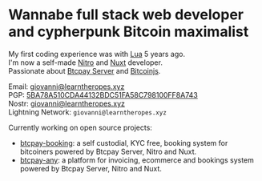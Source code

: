 # Wannabe full stack web developer and cypherpunk Bitcoin maximalist

My first coding experience was with [Lua](https://www.lua.org/) 5 years ago.  
I'm now a self-made [Nitro](https://nitro.unjs.io/) and [Nuxt](https://nuxt.com/) developer.    
Passionate about [Btcpay Server](https://github.com/btcpayserver) and [Bitcoinjs](https://github.com/bitcoinjs/bitcoinjs-lib).  

Email: [giovanni@learntheropes.xyz](mailto:giovanni@learntheropes.xyz)  
PGP: [5BA78A510CDA44132BDC51FA58C798100FF8A743](https://keys.openpgp.org/vks/v1/by-fingerprint/5BA78A510CDA44132BDC51FA58C798100FF8A743)  
Nostr: [giovanni@learntheropes.xyz](https://iris.to/giovanni@learntheropes.xyz)  
Lightning Network: `giovanni@learntheropes.xyz`

Currently working on open source projects:  
- [btcpay-booking](https://github.com/learntheropes/btcpay-booking): a self custodial, KYC free, booking system for bitcoiners powered by Btcpay Server, Nitro and Nuxt.  
- [btcpay-any](https://github.com/learntheropes/btcpay-any): a platform for invoicing, ecommerce and bookings system powered by Btcpay Server, Nitro and Nuxt.  

